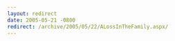 ```yaml
---
layout: redirect
date: 2005-05-21 -0800
redirect: /archive/2005/05/22/ALossInTheFamily.aspx/
---
```

